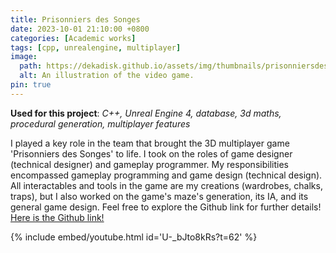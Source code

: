 ```yaml
---
title: Prisonniers des Songes
date: 2023-10-01 21:10:00 +0800
categories: [Academic works]
tags: [cpp, unrealengine, multiplayer]
image:
  path: https://dekadisk.github.io/assets/img/thumbnails/prisonniersdessonges.png
  alt: An illustration of the video game.
pin: true
---
```


__Used for this project__: *C++, Unreal Engine 4, database, 3d maths, procedural generation, multiplayer features*

I played a key role in the team that brought the 3D multiplayer game 'Prisonniers des Songes' to life. I took on the roles of game designer (technical designer) and gameplay programmer. 
My responsibilities encompassed gameplay programming and game design (technical design). All interactables and tools in the game are my creations (wardrobes, chalks, traps), but I also worked on the game's maze's generation, its IA, and its general game design. Feel free to explore the Github link for further details! [Here is the Github link!](https://github.com/Dekadisk/PrisonniersDesSonges)

{% include embed/youtube.html id='U-_bJto8kRs?t=62' %}
